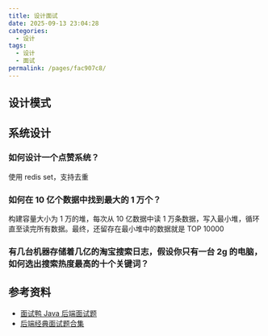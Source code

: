```yaml
---
title: 设计面试
date: 2025-09-13 23:04:28
categories:
  - 设计
tags:
  - 设计
  - 面试
permalink: /pages/fac907c8/
---
```


## 设计模式



## 系统设计

### 如何设计一个点赞系统？

使用 redis set，支持去重

### 如何在 10 亿个数据中找到最大的 1 万个？

构建容量大小为 1 万的堆，每次从 10 亿数据中读 1 万条数据，写入最小堆，循环直至读完所有数据。最终，还留存在最小堆中的数据就是 TOP 10000

### 有几台机器存储着几亿的淘宝搜索日志，假设你只有一台 2g 的电脑，如何选出搜索热度最高的十个关键词？

## 参考资料

- [面试鸭 Java 后端面试题](https://www.mianshiya.com/bank/1776477775448772610?current=1&pageSize=20)
- [后端经典面试题合集](https://www.mianshiya.com/bank/1772565012490067970?current=1&pageSize=20&mark=3)